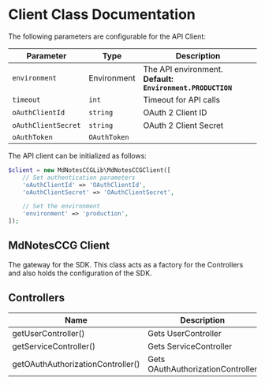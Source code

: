 
# Client Class Documentation

The following parameters are configurable for the API Client:

| Parameter | Type | Description |
|  --- | --- | --- |
| `environment` | Environment | The API environment. <br> **Default: `Environment.PRODUCTION`** |
| `timeout` | `int` | Timeout for API calls |
| `oAuthClientId` | `string` | OAuth 2 Client ID |
| `oAuthClientSecret` | `string` | OAuth 2 Client Secret |
| `oAuthToken` | `OAuthToken` |  |

The API client can be initialized as follows:

```php
$client = new MdNotesCCGLib\MdNotesCCGClient([
    // Set authentication parameters
    'oAuthClientId' => 'OAuthClientId',
    'oAuthClientSecret' => 'OAuthClientSecret',

    // Set the environment
    'environment' => 'production',
]);
```

## MdNotesCCG Client

The gateway for the SDK. This class acts as a factory for the Controllers and also holds the configuration of the SDK.

## Controllers

| Name | Description |
|  --- | --- |
| getUserController() | Gets UserController |
| getServiceController() | Gets ServiceController |
| getOAuthAuthorizationController() | Gets OAuthAuthorizationController |

